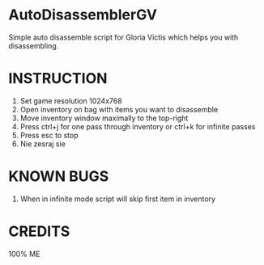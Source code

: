 # AutoDisassemblerGV

Simple auto disassemble script for Gloria Victis which helps you with disassembling.

# INSTRUCTION

1. Set game resolution 1024x768
2. Open inventory on bag with items you want to disassemble
3. Move inventory window maximally to the top-right
4. Press ctrl+j for one pass through inventory or ctrl+k for infinite passes
5. Press esc to stop
6. Nie zesraj sie
# KNOWN BUGS

1. When in infinite mode script will skip first item in inventory

# CREDITS

100% ME
